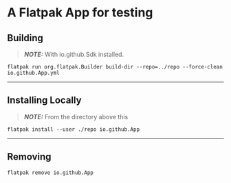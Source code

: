 # A Flatpak App for testing
## Building
> **_NOTE:_**  With io.github.Sdk installed.
```console
flatpak run org.flatpak.Builder build-dir --repo=../repo --force-clean io.github.App.yml
```
---
## Installing Locally
> **_NOTE:_**  From the directory above this
```console
flatpak install --user ./repo io.github.App
```
---
## Removing
```console
flatpak remove io.github.App
```
